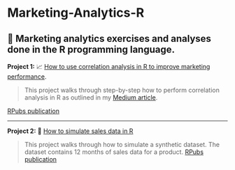 # Marketing-Analytics-R

## :dart: Marketing analytics exercises and analyses done in the R programming language.

**Project 1:** :chart_with_upwards_trend: [How to use correlation analysis in R to improve marketing performance](https://github.com/bonheurgirl/Marketing-Analytics-R/blob/main/How%20to%20use%20correlation%20analysis%20to%20improve%20marketing%20performance.Rmd).

> This project walks through step-by-step how to perform correlation analysis in R as outlined in my [Medium article](https://medium.com/geekculture/how-to-use-correlation-analysis-to-improve-marketing-performance-in-python-r-156e80187d74).

[RPubs publication](https://rpubs.com/anitaowens/correlation-in-marketing)

------------------------------------------------------------------------

**Project 2:** :test_tube: [How to simulate sales data in R](https://github.com/bonheurgirl/Marketing-Analytics-R/blob/main/How%20to%20simulate%20sales%20data%20in%20R.Rmd)

> This project walks through how to simulate a synthetic dataset. The dataset contains 12 months of sales data for a product. [RPubs publication](http://rpubs.com/anitaowens/synthetic-data)
